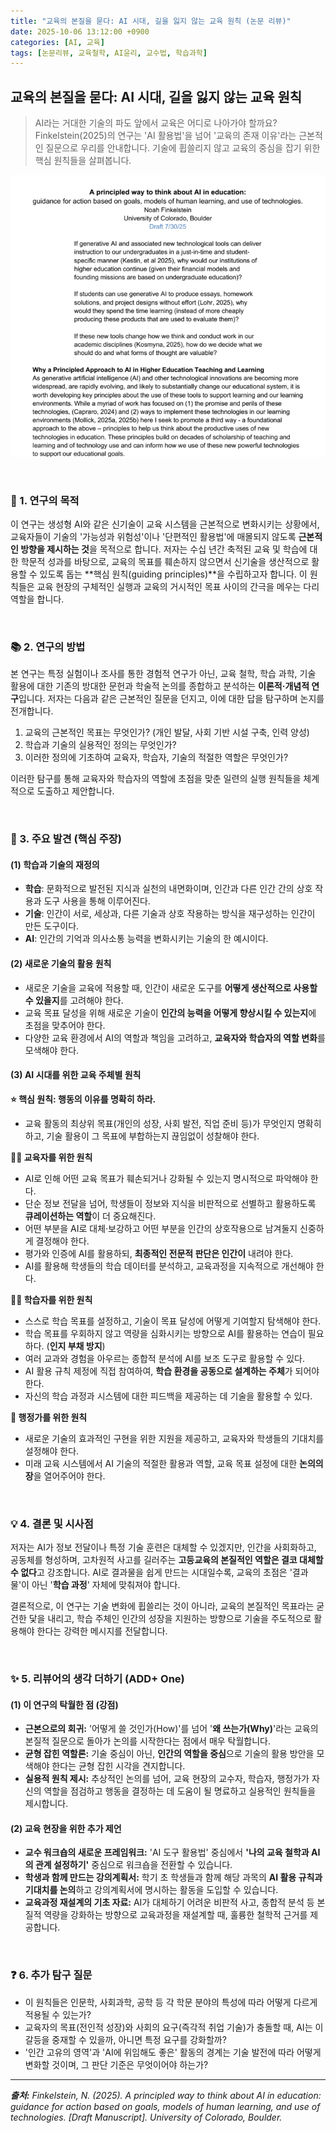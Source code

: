 ```yaml
---
title: "교육의 본질을 묻다: AI 시대, 길을 잃지 않는 교육 원칙 (논문 리뷰)"
date: 2025-10-06 13:12:00 +0900
categories: [AI, 교육]
tags: [논문리뷰, 교육철학, AI윤리, 교수법, 학습과학]
---
```


## 교육의 본질을 묻다: AI 시대, 길을 잃지 않는 교육 원칙

> AI라는 거대한 기술의 파도 앞에서 교육은 어디로 나아가야 할까요? Finkelstein(2025)의 연구는 'AI 활용법'을 넘어 '교육의 존재 이유'라는 근본적인 질문으로 우리를 안내합니다. 기술에 휩쓸리지 않고 교육의 중심을 잡기 위한 핵심 원칙들을 살펴봅니다.

![이미지l](/assets/principled-way-1.png)

<br>

### 🎯 1. 연구의 목적

이 연구는 생성형 AI와 같은 신기술이 교육 시스템을 근본적으로 변화시키는 상황에서, 교육자들이 기술의 '가능성과 위험성'이나 '단편적인 활용법'에 매몰되지 않도록 **근본적인 방향을 제시하는 것**을 목적으로 합니다. 저자는 수십 년간 축적된 교육 및 학습에 대한 학문적 성과를 바탕으로, 교육의 목표를 훼손하지 않으면서 신기술을 생산적으로 활용할 수 있도록 돕는 **핵심 원칙(guiding principles)**을 수립하고자 합니다. 이 원칙들은 교육 현장의 구체적인 실행과 교육의 거시적인 목표 사이의 간극을 메우는 다리 역할을 합니다.

<br>

### 📚 2. 연구의 방법

본 연구는 특정 실험이나 조사를 통한 경험적 연구가 아닌, 교육 철학, 학습 과학, 기술 활용에 대한 기존의 방대한 문헌과 학술적 논의를 종합하고 분석하는 **이론적·개념적 연구**입니다. 저자는 다음과 같은 근본적인 질문을 던지고, 이에 대한 답을 탐구하며 논지를 전개합니다.

1.  교육의 근본적인 목표는 무엇인가? (개인 발달, 사회 기반 시설 구축, 인력 양성)
2.  학습과 기술의 실용적인 정의는 무엇인가?
3.  이러한 정의에 기초하여 교육자, 학습자, 기술의 적절한 역할은 무엇인가?

이러한 탐구를 통해 교육자와 학습자의 역할에 초점을 맞춘 일련의 실행 원칙들을 체계적으로 도출하고 제안합니다.

<br>

### 🔑 3. 주요 발견 (핵심 주장)

#### (1) 학습과 기술의 재정의

* **학습**: 문화적으로 발전된 지식과 실천의 내면화이며, 인간과 다른 인간 간의 상호 작용과 도구 사용을 통해 이루어진다.
* **기술**: 인간이 서로, 세상과, 다른 기술과 상호 작용하는 방식을 재구성하는 인간이 만든 도구이다.
* **AI**: 인간의 기억과 의사소통 능력을 변화시키는 기술의 한 예시이다.

#### (2) 새로운 기술의 활용 원칙

* 새로운 기술을 교육에 적용할 때, 인간이 새로운 도구를 **어떻게 생산적으로 사용할 수 있을지**를 고려해야 한다.
* 교육 목표 달성을 위해 새로운 기술이 **인간의 능력을 어떻게 향상시킬 수 있는지**에 초점을 맞추어야 한다.
* 다양한 교육 환경에서 AI의 역할과 책임을 고려하고, **교육자와 학습자의 역할 변화**를 모색해야 한다.

#### (3) AI 시대를 위한 교육 주체별 원칙

**⭐ 핵심 원칙: 행동의 이유를 명확히 하라.**
- 교육 활동의 최상위 목표(개인의 성장, 사회 발전, 직업 준비 등)가 무엇인지 명확히 하고, 기술 활용이 그 목표에 부합하는지 끊임없이 성찰해야 한다.

**🧑‍🏫 교육자를 위한 원칙**
* AI로 인해 어떤 교육 목표가 훼손되거나 강화될 수 있는지 명시적으로 파악해야 한다.
* 단순 정보 전달을 넘어, 학생들이 정보와 지식을 비판적으로 선별하고 활용하도록 **큐레이션하는 역할**이 더 중요해진다.
* 어떤 부분을 AI로 대체·보강하고 어떤 부분을 인간의 상호작용으로 남겨둘지 신중하게 결정해야 한다.
* 평가와 인증에 AI를 활용하되, **최종적인 전문적 판단은 인간이** 내려야 한다.
* AI를 활용해 학생들의 학습 데이터를 분석하고, 교육과정을 지속적으로 개선해야 한다.

**🧑‍🎓 학습자를 위한 원칙**
* 스스로 학습 목표를 설정하고, 기술이 목표 달성에 어떻게 기여할지 탐색해야 한다.
* 학습 목표를 우회하지 않고 역량을 심화시키는 방향으로 AI를 활용하는 연습이 필요하다. (**인지 부채 방지**)
* 여러 교과와 경험을 아우르는 종합적 분석에 AI를 보조 도구로 활용할 수 있다.
* AI 활용 규칙 제정에 직접 참여하여, **학습 환경을 공동으로 설계하는 주체**가 되어야 한다.
* 자신의 학습 과정과 시스템에 대한 피드백을 제공하는 데 기술을 활용할 수 있다.

**🏢 행정가를 위한 원칙**
* 새로운 기술의 효과적인 구현을 위한 지원을 제공하고, 교육자와 학생들의 기대치를 설정해야 한다.
* 미래 교육 시스템에서 AI 기술의 적절한 활용과 역할, 교육 목표 설정에 대한 **논의의 장**을 열어주어야 한다.

<br>

### 💡 4. 결론 및 시사점

저자는 AI가 정보 전달이나 특정 기술 훈련은 대체할 수 있겠지만, 인간을 사회화하고, 공동체를 형성하며, 고차원적 사고를 길러주는 **고등교육의 본질적인 역할은 결코 대체할 수 없다**고 강조합니다. AI로 결과물을 쉽게 만드는 시대일수록, 교육의 초점은 '결과물'이 아닌 '**학습 과정**' 자체에 맞춰져야 합니다.

결론적으로, 이 연구는 기술 변화에 휩쓸리는 것이 아니라, 교육의 본질적인 목표라는 굳건한 닻을 내리고, 학습 주체인 인간의 성장을 지원하는 방향으로 기술을 주도적으로 활용해야 한다는 강력한 메시지를 전달합니다.

<br>

### ✨ 5. 리뷰어의 생각 더하기 (ADD+ One)

#### (1) 이 연구의 탁월한 점 (강점)

* **근본으로의 회귀:** '어떻게 쓸 것인가(How)'를 넘어 '**왜 쓰는가(Why)**'라는 교육의 본질적 질문으로 돌아가 논의를 시작한다는 점에서 매우 탁월합니다.
* **균형 잡힌 역할론:** 기술 중심이 아닌, **인간의 역할을 중심**으로 기술의 활용 방안을 모색해야 한다는 균형 잡힌 시각을 견지합니다.
* **실용적 원칙 제시:** 추상적인 논의를 넘어, 교육 현장의 교수자, 학습자, 행정가가 자신의 역할을 점검하고 행동을 결정하는 데 도움이 될 명료하고 실용적인 원칙들을 제시합니다.

#### (2) 교육 현장을 위한 추가 제언

* **교수 워크숍의 새로운 프레임워크:** 'AI 도구 활용법' 중심에서 **'나의 교육 철학과 AI의 관계 설정하기'** 중심으로 워크숍을 전환할 수 있습니다.
* **학생과 함께 만드는 강의계획서:** 학기 초 학생들과 함께 해당 과목의 **AI 활용 규칙과 기대치를 논의**하고 강의계획서에 명시하는 활동을 도입할 수 있습니다.
* **교육과정 재설계의 기초 자료:** AI가 대체하기 어려운 비판적 사고, 종합적 분석 등 본질적 역량을 강화하는 방향으로 교육과정을 재설계할 때, 훌륭한 철학적 근거를 제공합니다.

<br>

### ❓ 6. 추가 탐구 질문

* 이 원칙들은 인문학, 사회과학, 공학 등 각 학문 분야의 특성에 따라 어떻게 다르게 적용될 수 있는가?
* 교육자의 목표(전인적 성장)와 사회의 요구(즉각적 취업 기술)가 충돌할 때, AI는 이 갈등을 중재할 수 있을까, 아니면 특정 요구를 강화할까?
* '인간 고유의 영역'과 'AI에 위임해도 좋은' 활동의 경계는 기술 발전에 따라 어떻게 변화할 것이며, 그 판단 기준은 무엇이어야 하는가?

---

_**출처:** Finkelstein, N. (2025). A principled way to think about AI in education: guidance for action based on goals, models of human learning, and use of technologies. [Draft Manuscript]. University of Colorado, Boulder._
